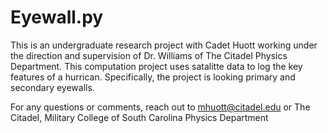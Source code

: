 # Eyewall.py
This is an undergraduate research project with Cadet Huott working under the direction and supervision of Dr. Williams of The Citadel Physics Department.  This computation project uses satalitte data to log the key features of a hurrican.  Specifically, the project is looking primary and secondary eyewalls.

For any questions or comments, reach out to mhuott@citadel.edu or The Citadel, Military College of South Carolina Physics Department
